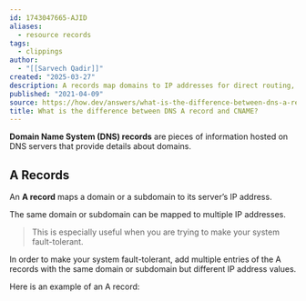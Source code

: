 ```yaml
---
id: 1743047665-AJID
aliases:
  - resource records
tags:
  - clippings
author:
  - "[[Sarvech Qadir]]"
created: "2025-03-27"
description: A records map domains to IP addresses for direct routing, while CNAME records map domains to another hostname.
published: "2021-04-09"
source: https://how.dev/answers/what-is-the-difference-between-dns-a-record-and-cname
title: What is the difference between DNS A record and CNAME?
---
```


**Domain Name System (DNS) records** are pieces of information hosted on DNS servers that provide details about domains.

## A Records

An **A record** maps a domain or a subdomain to its server’s IP address.

The same domain or subdomain can be mapped to multiple IP addresses.

> This is especially useful when you are trying to make your system fault-tolerant.

In order to make your system fault-tolerant, add multiple entries of the A records with the same domain or subdomain but different IP address values.

Here is an example of an A record:
